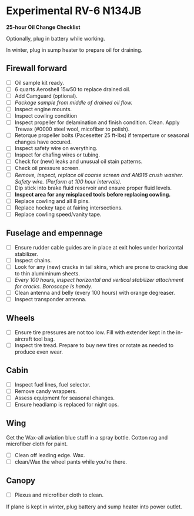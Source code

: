 # Experimental RV-6 N134JB

**25-hour Oil Change Checklist**

Optionally, plug in battery while working.

In winter, plug in sump heater to prepare oil for draining.

## Firewall forward

- [ ] Oil sample kit ready.
- [ ] 6 quarts Aeroshell 15w50 to replace drained oil.
- [ ] Add Camguard (optional).
- [ ] *Package sample from middle of drained oil flow.*
- [ ] Inspect engine mounts.
- [ ] Inspect cowling condition
- [ ] Inspect propeller for delamination and finish condition. Clean. Apply Trewax (#0000 steel wool, micofiber to polish).
- [ ] Retorque propeller bolts (Pacesetter 25 ft-lbs) if temperture or seasonal changes have occured.
- [ ] Inspect safety wire on everything.
- [ ] Inspect for chafing wires or tubing.
- [ ] Check for (new) leaks and unusual oil stain patterns.
- [ ] Check oil pressure screen.
- [ ] *Remove, inspect, replace oil coarse screen and AN916 crush washer. Safety wire. (Perform at 100 hour intervals).*
- [ ] Dip stick into brake fluid reservoir and ensure proper fluid levels.
- [ ] **Inspect area for any misplaced tools before replacing cowling.**
- [ ] Replace cowling and all 8 pins.
- [ ] Replace hockey tape at fairing intersections.
- [ ] Replace cowling speed/vanity tape.

## Fuselage and empennage

- [ ] Ensure rudder cable guides are in place at exit holes under horizontal stabilizer.
- [ ] Inspect chains.
- [ ] Look for any (new) cracks in tail skins, which are prone to cracking due to thin alumiminum sheets.
- [ ] *Every 100 hours, inspect horizontal and vertical stabilizer attachment for cracks. Boroscope is handy.*
- [ ] Clean antenna and belly (every 100 hours) with orange degreaser.
- [ ] Inspect transponder antenna.

## Wheels

- [ ] Ensure tire pressures are not too low. Fill with extender kept in the in-aircraft tool bag.
- [ ] Inspect tire tread. Prepare to buy new tires or rotate as needed to produce even wear.

## Cabin

- [ ] Inspect fuel lines, fuel selector.
- [ ] Remove candy wrappers.
- [ ] Assess equipment for seasonal changes.
- [ ] Ensure headlamp is replaced for night ops.

## Wing

Get the Wax-all aviation blue stuff in a spray bottle. Cotton rag and microfiber cloth for paint.

- [ ] Clean off leading edge. Wax.
- [ ] clean/Wax the wheel pants while you're there.

## Canopy

- [ ] Plexus and microfiber cloth to clean.

If plane is kept in winter, plug battery and sump heater into power outlet.

